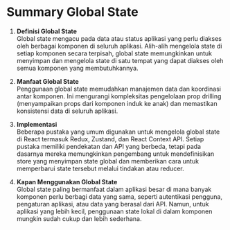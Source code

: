 # Summary Global State

1. **Definisi Global State**  
   Global state mengacu pada data atau status aplikasi yang perlu diakses oleh berbagai komponen di seluruh aplikasi. Alih-alih mengelola state di setiap komponen secara terpisah, global state memungkinkan untuk menyimpan dan mengelola state di satu tempat yang dapat diakses oleh semua komponen yang membutuhkannya.

2. **Manfaat Global State**  
   Penggunaan global state memudahkan manajemen data dan koordinasi antar komponen. Ini mengurangi kompleksitas pengelolaan prop drilling (menyampaikan props dari komponen induk ke anak) dan memastikan konsistensi data di seluruh aplikasi.

3. **Implementasi**  
   Beberapa pustaka yang umum digunakan untuk mengelola global state di React termasuk Redux, Zustand, dan React Context API. Setiap pustaka memiliki pendekatan dan API yang berbeda, tetapi pada dasarnya mereka memungkinkan pengembang untuk mendefinisikan store yang menyimpan state global dan memberikan cara untuk memperbarui state tersebut melalui tindakan atau reducer.

4. **Kapan Menggunakan Global State**  
   Global state paling bermanfaat dalam aplikasi besar di mana banyak komponen perlu berbagi data yang sama, seperti autentikasi pengguna, pengaturan aplikasi, atau data yang berasal dari API. Namun, untuk aplikasi yang lebih kecil, penggunaan state lokal di dalam komponen mungkin sudah cukup dan lebih sederhana.
